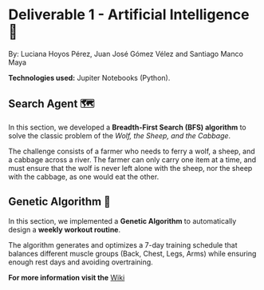 # Deliverable 1 - Artificial Intelligence 🤖
By: Luciana Hoyos Pérez, Juan José Gómez Vélez and Santiago Manco Maya

**Technologies used:** Jupiter Notebooks (Python).

## Search Agent 🗺️

In this section, we developed a **Breadth-First Search (BFS) algorithm** to solve the classic problem of the *Wolf, the Sheep, and the Cabbage*.

The challenge consists of a farmer who needs to ferry a wolf, a sheep, and a cabbage across a river. The farmer can only carry one item at a time, and must ensure that the wolf is never left alone with the sheep, nor the sheep with the cabbage, as one would eat the other.

## Genetic Algorithm 🧬  

In this section, we implemented a **Genetic Algorithm** to automatically design a **weekly workout routine**.  

The algorithm generates and optimizes a 7-day training schedule that balances different muscle groups (Back, Chest, Legs, Arms) while ensuring enough rest days and avoiding overtraining.

**For more information visit the** [Wiki](https://github.com/Manco312/Deliverable1-AI/wiki)
